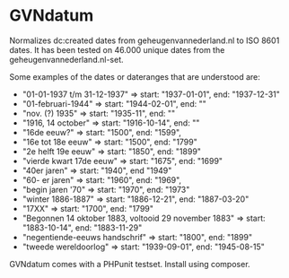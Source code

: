 # GVNdatum
Normalizes dc:created dates from geheugenvannederland.nl to ISO 8601 dates.
It has been tested on 46.000 unique dates from the geheugenvannederland.nl-set. 

Some examples of the dates or dateranges that are understood are:

* "01-01-1937 t/m 31-12-1937" => start: "1937-01-01", end: "1937-12-31"
* "01-februari-1944" => start: "1944-02-01", end: ""
* "nov. (?) 1935" => start: "1935-11", end: ""
* "1916, 14 october" => start: "1916-10-14", end: ""
* "16de eeuw?" => start: "1500", end: "1599",
* "16e tot 18e eeuw" => start: "1500", end: "1799"
* "2e helft 19e eeuw" => start: "1850", end: "1899"
* "vierde kwart 17de eeuw" => start: "1675", end: "1699"
* "40er jaren" => start: "1940", end "1949"
* "60- er jaren" => start: "1960", end: "1969",
* "begin jaren '70" => start: "1970", end: "1973"
* "winter 1886-1887" => start: "1886-12-21", end: "1887-03-20"
*  "17XX" => start: "1700", end: "1799"
* "Begonnen 14 oktober 1883, voltooid 29 november 1883" => start: "1883-10-14", end: "1883-11-29" 
* "negentiende-eeuws handschrif" => start: "1800", end: "1899"
* "tweede wereldoorlog" => start: "1939-09-01", end: "1945-08-15"

GVNdatum comes with a PHPunit testset. Install using composer.
